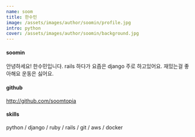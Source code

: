 ```yaml
---
name: soom
title: 한수민
image: /assets/images/author/soomin/profile.jpg
intro: python
cover: /assets/images/author/soomin/background.jpg
---
```


#### soomin

안녕하세요! 한수민입니다. rails 하다가 요즘은 django 주로 하고있어요. 재밌는걸 좋아해요 운동은 싫어요. 

####  github
<http://github.com/soomtopia>

#### skills 

python / django / ruby / rails / git / aws / docker  